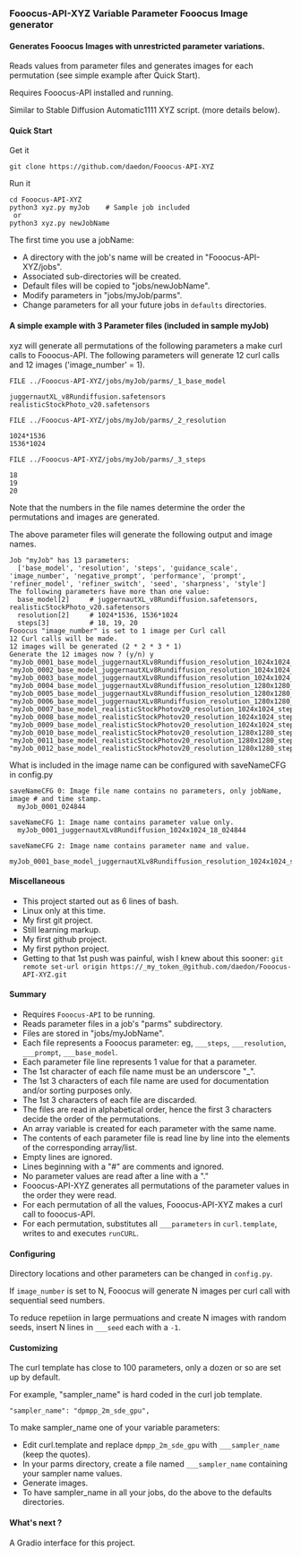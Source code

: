 ### Fooocus-API-XYZ Variable Parameter Fooocus Image generator
#### Generates Fooocus Images with unrestricted parameter variations.

Reads values from parameter files and generates images for each permutation (see simple example after Quick Start).

Requires Fooocus-API installed and running.

Similar to Stable Diffusion Automatic1111 XYZ script. (more details below).


#### Quick Start
Get it 
```
git clone https://github.com/daedon/Fooocus-API-XYZ
```
Run it
```
cd Fooocus-API-XYZ
python3 xyz.py myJob    # Sample job included
 or 
python3 xyz.py newJobName

```
The first time you use a jobName:
* A directory with the job's name will be created in "Fooocus-API-XYZ/jobs".
* Associated sub-directories will be created.
* Default files will be copied to "jobs/newJobName".
* Modify parameters in "jobs/myJob/parms".
* Change parameters for all your future jobs in `defaults` directories.

#### A simple example with 3 Parameter files (included in sample myJob)
xyz will generate all permutations of the following parameters a make curl calls to Fooocus-API.
The following parameters will generate 12 curl calls and 12 images ('image_number' = 1).

`FILE ../Fooocus-API-XYZ/jobs/myJob/parms/_1_base_model`
```
juggernautXL_v8Rundiffusion.safetensors
realisticStockPhoto_v20.safetensors
```
`FILE ../Fooocus-API-XYZ/jobs/myJob/parms/_2_resolution`
```
1024*1536
1536*1024
```
`FILE ../Fooocus-API-XYZ/jobs/myJob/parms/_3_steps`
```
18
19
20
```

Note that the numbers in the file names determine the order the permutations and images are generated. 

The above parameter files will generate the following output and image names.
```
Job "myJob" has 13 parameters:
  ['base_model', 'resolution', 'steps', 'guidance_scale', 'image_number', 'negative_prompt', 'performance', 'prompt', 'refiner_model', 'refiner_switch', 'seed', 'sharpness', 'style']
The following parameters have more than one value:
  base_model[2]     # juggernautXL_v8Rundiffusion.safetensors, realisticStockPhoto_v20.safetensors
  resolution[2]     # 1024*1536, 1536*1024
  steps[3]          # 18, 19, 20
Fooocus "image_number" is set to 1 image per Curl call
12 Curl calls will be made.
12 images will be generated (2 * 2 * 3 * 1)
Generate the 12 images now ? (y/n) y
"myJob_0001_base_model_juggernautXLv8Rundiffusion_resolution_1024x1024_steps_18_024844"
"myJob_0002_base_model_juggernautXLv8Rundiffusion_resolution_1024x1024_steps_19_024844"
"myJob_0003_base_model_juggernautXLv8Rundiffusion_resolution_1024x1024_steps_20_024844"
"myJob_0004_base_model_juggernautXLv8Rundiffusion_resolution_1280x1280_steps_18_024844"
"myJob_0005_base_model_juggernautXLv8Rundiffusion_resolution_1280x1280_steps_19_024844"
"myJob_0006_base_model_juggernautXLv8Rundiffusion_resolution_1280x1280_steps_20_024844"
"myJob_0007_base_model_realisticStockPhotov20_resolution_1024x1024_steps_18_024844"
"myJob_0008_base_model_realisticStockPhotov20_resolution_1024x1024_steps_19_024844"
"myJob_0009_base_model_realisticStockPhotov20_resolution_1024x1024_steps_20_024844"
"myJob_0010_base_model_realisticStockPhotov20_resolution_1280x1280_steps_18_024844"
"myJob_0011_base_model_realisticStockPhotov20_resolution_1280x1280_steps_19_024844"
"myJob_0012_base_model_realisticStockPhotov20_resolution_1280x1280_steps_20_024844"
```
What is included in the image name can be configured with saveNameCFG in config.py
```
saveNameCFG 0: Image file name contains no parameters, only jobName, image # and time stamp. 
  myJob_0001_024844

saveNameCFG 1: Image name contains parameter value only.
  myJob_0001_juggernautXLv8Rundiffusion_1024x1024_18_024844

saveNameCFG 2: Image name contains parameter name and value.
  myJob_0001_base_model_juggernautXLv8Rundiffusion_resolution_1024x1024_steps_18_024844
```

#### Miscellaneous
* This project started out as 6 lines of bash.
* Linux only at this time.
* My first git project.
* Still learning markup.
* My first github project.
* My first python project.
* Getting to that 1st push was painful, wish I knew about this sooner:
`git remote set-url origin https://_my_token_@github.com/daedon/Fooocus-API-XYZ.git`

#### Summary
* Requires `Fooocus-API` to be running.
* Reads parameter files in a job's "parms" subdirectory.
* Files are stored in "jobs/myJobName".
* Each file represents a Fooocus parameter: eg, `___steps`, `___resolution`, `___prompt`, `___base_model`.
* Each parameter file line represents 1 value for that a parameter.
* The 1st character of each file name must be an underscore "_".
* The 1st 3 characters of each file name are used for documentation and/or sorting purposes only.
* The 1st 3 characters of each file are discarded.
* The files are read in alphabetical order, hence the first 3 characters decide the order of the permutations.
* An array variable is created for each parameter with the same name.
* The contents of each parameter file is read line by line into the elements of the corresponding array/list.
* Empty lines are ignored.
* Lines beginning with a "#" are comments and ignored.
* No parameter values are read after a line with a "."
* Fooocus-API-XYZ generates all permutations of the parameter values in the order they were read.
* For each permutation of all the values, Fooocus-API-XYZ makes a curl call to fooocus-API.
* For each permutation, substitutes all `___parameters` in `curl.template`, writes to and executes `runCURL`.

#### Configuring

Directory locations and other parameters can be changed in `config.py`.

If `image_number` is set to N, Fooocus will generate N images per curl call with sequential seed numbers.

To reduce repetiion in large permuations and create N images with random seeds, insert N lines in `___seed` each with a `-1`.


#### Customizing

The curl template has close to 100 parameters, only a dozen or so are set up by default.

For example, "sampler_name" is hard coded in the curl job template. 

```
"sampler_name": "dpmpp_2m_sde_gpu",
```

To make sampler_name one of your variable parameters:
* Edit curl.template and replace `dpmpp_2m_sde_gpu` with `___sampler_name` (keep the quotes).
* In your parms directory, create a file named `___sampler_name` containing your sampler name values.
* Generate images.
* To have sampler_name in all your jobs, do the above to the defaults directories.

#### What's next ?

A Gradio interface for this project.

